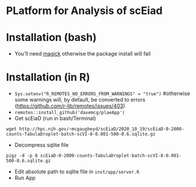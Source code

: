 # PLatform for Analysis of scEiad

# Installation (bash)

  - You'll need [magick](https://imagemagick.org/index.php) otherwise the package install will fail
  
# Installation (in R)
  - `Sys.setenv("R_REMOTES_NO_ERRORS_FROM_WARNINGS" = "true")` #otherwise some warnings will, by default, be converted to errors (https://github.com/r-lib/remotes/issues/403)
  - `remotes::install_github('davemcg/plaeApp')`
  -  Get scEiaD (run in bash/Terminal)

    wget http://hpc.nih.gov/~mcgaugheyd/scEiaD/2020_10_19/scEiaD-0-2000-counts-TabulaDroplet-batch-scVI-8-0.001-500-0.6.sqlite.gz
  -  Decompress sqlite file
  
    pigz -d -p 8 scEiaD-0-2000-counts-TabulaDroplet-batch-scVI-8-0.001-500-0.6.sqlite.gz
  - Edit absolute path to sqlite file in `inst/app/server.R`
  - Run App
